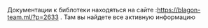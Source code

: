 Документации к библотеки находяться на сайте :https://blagon-team.ml/?p=2633 . Там вы найдете все активную информацию